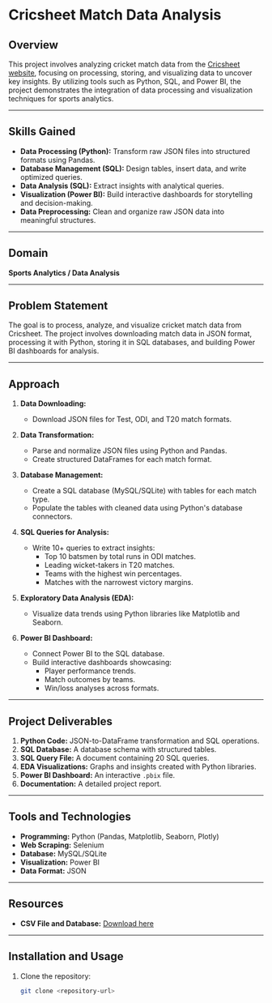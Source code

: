 # Cricsheet Match Data Analysis

## Overview
This project involves analyzing cricket match data from the [Cricsheet website](https://cricsheet.org/matches/), focusing on processing, storing, and visualizing data to uncover key insights. By utilizing tools such as Python, SQL, and Power BI, the project demonstrates the integration of data processing and visualization techniques for sports analytics.

---

## Skills Gained
- **Data Processing (Python):** Transform raw JSON files into structured formats using Pandas.
- **Database Management (SQL):** Design tables, insert data, and write optimized queries.
- **Data Analysis (SQL):** Extract insights with analytical queries.
- **Visualization (Power BI):** Build interactive dashboards for storytelling and decision-making.
- **Data Preprocessing:** Clean and organize raw JSON data into meaningful structures.

---

## Domain
**Sports Analytics / Data Analysis**

---

## Problem Statement
The goal is to process, analyze, and visualize cricket match data from Cricsheet. The project involves downloading match data in JSON format, processing it with Python, storing it in SQL databases, and building Power BI dashboards for analysis.

---

## Approach
1. **Data Downloading:**
   - Download JSON files for Test, ODI, and T20 match formats.

2. **Data Transformation:**
   - Parse and normalize JSON files using Python and Pandas.
   - Create structured DataFrames for each match format.

3. **Database Management:**
   - Create a SQL database (MySQL/SQLite) with tables for each match type.
   - Populate the tables with cleaned data using Python's database connectors.

4. **SQL Queries for Analysis:**
   - Write 10+ queries to extract insights:
     - Top 10 batsmen by total runs in ODI matches.
     - Leading wicket-takers in T20 matches.
     - Teams with the highest win percentages.
     - Matches with the narrowest victory margins.

5. **Exploratory Data Analysis (EDA):**
   - Visualize data trends using Python libraries like Matplotlib and Seaborn.

6. **Power BI Dashboard:**
   - Connect Power BI to the SQL database.
   - Build interactive dashboards showcasing:
     - Player performance trends.
     - Match outcomes by teams.
     - Win/loss analyses across formats.

---

## Project Deliverables
1. **Python Code:** JSON-to-DataFrame transformation and SQL operations.
2. **SQL Database:** A database schema with structured tables.
3. **SQL Query File:** A document containing 20 SQL queries.
4. **EDA Visualizations:** Graphs and insights created with Python libraries.
5. **Power BI Dashboard:** An interactive `.pbix` file.
6. **Documentation:** A detailed project report.

---

## Tools and Technologies
- **Programming:** Python (Pandas, Matplotlib, Seaborn, Plotly)
- **Web Scraping:** Selenium
- **Database:** MySQL/SQLite
- **Visualization:** Power BI
- **Data Format:** JSON

---

## Resources
- **CSV File and Database:** [Download here](https://drive.google.com/drive/folders/1AerrgbHzQ52Q8-RH3J0m17hsEFEaN2Zx?usp=sharing)

---

## Installation and Usage
1. Clone the repository:
   ```bash
   git clone <repository-url>

